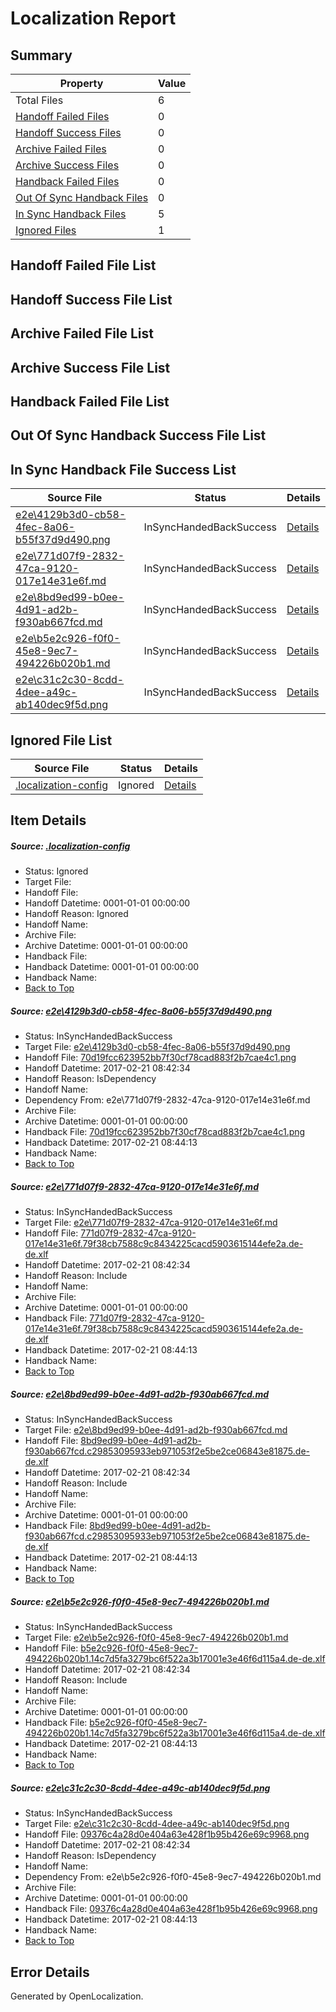 # <a name='report-top'></a> Localization Report

## Summary
 Property | Value 
 -------- | ----- 
 Total Files | 6
[ Handoff Failed Files ](#handoff-failed-list)| 0
[ Handoff Success Files ](#handoff-success-list)| 0
[ Archive Failed Files ](#archive-failed-list)| 0
[ Archive Success Files ](#archive-success-list)| 0
[ Handback Failed Files ](#handback-failed-list)| 0
[ Out Of Sync Handback Files ](#outofsync-handback-success-list)| 0
[ In Sync Handback Files ](#insync-handback-success-list)| 5
[ Ignored Files ](#ignored-list)| 1

## <a name='handoff-failed-list'></a> Handoff Failed File List

## <a name='handoff-success-list'></a> Handoff Success File List

## <a name='archive-failed-list'></a> Archive Failed File List

## <a name='archive-success-list'></a> Archive Success File List

## <a name='handback-failed-list'></a> Handback Failed File List

## <a name='outofsync-handback-success-list'></a> Out Of Sync Handback Success File List

## <a name='insync-handback-success-list'></a> In Sync Handback File Success List
 Source File | Status | Details 
 ----------- | ------ | ------- 
 [e2e\4129b3d0-cb58-4fec-8a06-b55f37d9d490.png](https://github.com/OpenLocalizationTestOrg/ol-test4/blob/a4e1f2b4a00cb78883384b8930b45492bd94818c/e2e/4129b3d0-cb58-4fec-8a06-b55f37d9d490.png) | InSyncHandedBackSuccess | [Details](#70d19fcc623952bb7f30cf78cad883f2b7cae4c11)
 [e2e\771d07f9-2832-47ca-9120-017e14e31e6f.md](https://github.com/OpenLocalizationTestOrg/ol-test4/blob/a4e1f2b4a00cb78883384b8930b45492bd94818c/e2e/771d07f9-2832-47ca-9120-017e14e31e6f.md) | InSyncHandedBackSuccess | [Details](#baddb52966f9264505495ea2a1ff1b46f710d7292)
 [e2e\8bd9ed99-b0ee-4d91-ad2b-f930ab667fcd.md](https://github.com/OpenLocalizationTestOrg/ol-test4/blob/a4e1f2b4a00cb78883384b8930b45492bd94818c/e2e/8bd9ed99-b0ee-4d91-ad2b-f930ab667fcd.md) | InSyncHandedBackSuccess | [Details](#30ea422a0e026165dd7c5ef7323dfd7268f2e5bf3)
 [e2e\b5e2c926-f0f0-45e8-9ec7-494226b020b1.md](https://github.com/OpenLocalizationTestOrg/ol-test4/blob/a4e1f2b4a00cb78883384b8930b45492bd94818c/e2e/b5e2c926-f0f0-45e8-9ec7-494226b020b1.md) | InSyncHandedBackSuccess | [Details](#20f0340c673f0d6718b49cc78ae93b65eb29b89c4)
 [e2e\c31c2c30-8cdd-4dee-a49c-ab140dec9f5d.png](https://github.com/OpenLocalizationTestOrg/ol-test4/blob/a4e1f2b4a00cb78883384b8930b45492bd94818c/e2e/c31c2c30-8cdd-4dee-a49c-ab140dec9f5d.png) | InSyncHandedBackSuccess | [Details](#09376c4a28d0e404a63e428f1b95b426e69c99685)

## <a name='ignored-list'></a> Ignored File List
 Source File | Status | Details 
 ----------- | ------ | ------- 
 [.localization-config](https://github.com/OpenLocalizationTestOrg/ol-test4/blob/a4e1f2b4a00cb78883384b8930b45492bd94818c/.localization-config) | Ignored | [Details](#cb0632cf59c1387fc1742bfb9fa3c47f87e2e5c90)

## Item Details
##### <a name='cb0632cf59c1387fc1742bfb9fa3c47f87e2e5c90'></a> Source: [.localization-config](https://github.com/OpenLocalizationTestOrg/ol-test4/blob/a4e1f2b4a00cb78883384b8930b45492bd94818c/.localization-config)
* Status: Ignored
* Target File: 
* Handoff File: 
* Handoff Datetime: 0001-01-01 00:00:00
* Handoff Reason: Ignored
* Handoff Name: 
* Archive File: 
* Archive Datetime: 0001-01-01 00:00:00
* Handback File: 
* Handback Datetime: 0001-01-01 00:00:00
* Handback Name: 
* [Back to Top](#report-top)

##### <a name='70d19fcc623952bb7f30cf78cad883f2b7cae4c11'></a> Source: [e2e\4129b3d0-cb58-4fec-8a06-b55f37d9d490.png](https://github.com/OpenLocalizationTestOrg/ol-test4/blob/a4e1f2b4a00cb78883384b8930b45492bd94818c/e2e/4129b3d0-cb58-4fec-8a06-b55f37d9d490.png)
* Status: InSyncHandedBackSuccess
* Target File: [e2e\4129b3d0-cb58-4fec-8a06-b55f37d9d490.png](https://github.com/OpenLocalizationTestOrg/ol-test4-dede/blob/891a0ae589b4cba97d26d17dbc074ce1595294d5/e2e/4129b3d0-cb58-4fec-8a06-b55f37d9d490.png)
* Handoff File: [70d19fcc623952bb7f30cf78cad883f2b7cae4c1.png](https://github.com/OpenLocalizationTestOrg/ol-test4-handoff/blob/de0037c528f9bb80c7a86ee201963a53c11d98fe/ol-handoff/OpenLocalizationTestOrg/ol-test4-dede/xinjiang/ht/70d19fcc623952bb7f30cf78cad883f2b7cae4c1.png)
* Handoff Datetime: 2017-02-21 08:42:34
* Handoff Reason: IsDependency
* Handoff Name: 
* Dependency From: e2e\771d07f9-2832-47ca-9120-017e14e31e6f.md
* Archive File: 
* Archive Datetime: 0001-01-01 00:00:00
* Handback File: [70d19fcc623952bb7f30cf78cad883f2b7cae4c1.png](https://github.com/OpenLocalizationTestOrg/ol-test4-handback/blob/76cd67ad23f8f1d9bcba7990dc777acb7a88e576/ol-handback/OpenLocalizationTestOrg/ol-test4-dede/xinjiang/ht/70d19fcc623952bb7f30cf78cad883f2b7cae4c1.png)
* Handback Datetime: 2017-02-21 08:44:13
* Handback Name: 
* [Back to Top](#report-top)

##### <a name='baddb52966f9264505495ea2a1ff1b46f710d7292'></a> Source: [e2e\771d07f9-2832-47ca-9120-017e14e31e6f.md](https://github.com/OpenLocalizationTestOrg/ol-test4/blob/a4e1f2b4a00cb78883384b8930b45492bd94818c/e2e/771d07f9-2832-47ca-9120-017e14e31e6f.md)
* Status: InSyncHandedBackSuccess
* Target File: [e2e\771d07f9-2832-47ca-9120-017e14e31e6f.md](https://github.com/OpenLocalizationTestOrg/ol-test4-dede/blob/891a0ae589b4cba97d26d17dbc074ce1595294d5/e2e/771d07f9-2832-47ca-9120-017e14e31e6f.md)
* Handoff File: [771d07f9-2832-47ca-9120-017e14e31e6f.79f38cb7588c9c8434225cacd5903615144efe2a.de-de.xlf](https://github.com/OpenLocalizationTestOrg/ol-test4-handoff/blob/de0037c528f9bb80c7a86ee201963a53c11d98fe/ol-handoff/OpenLocalizationTestOrg/ol-test4-dede/xinjiang/ht/771d07f9-2832-47ca-9120-017e14e31e6f.79f38cb7588c9c8434225cacd5903615144efe2a.de-de.xlf)
* Handoff Datetime: 2017-02-21 08:42:34
* Handoff Reason: Include
* Handoff Name: 
* Archive File: 
* Archive Datetime: 0001-01-01 00:00:00
* Handback File: [771d07f9-2832-47ca-9120-017e14e31e6f.79f38cb7588c9c8434225cacd5903615144efe2a.de-de.xlf](https://github.com/OpenLocalizationTestOrg/ol-test4-handback/blob/76cd67ad23f8f1d9bcba7990dc777acb7a88e576/ol-handback/OpenLocalizationTestOrg/ol-test4-dede/xinjiang/ht/771d07f9-2832-47ca-9120-017e14e31e6f.79f38cb7588c9c8434225cacd5903615144efe2a.de-de.xlf)
* Handback Datetime: 2017-02-21 08:44:13
* Handback Name: 
* [Back to Top](#report-top)

##### <a name='30ea422a0e026165dd7c5ef7323dfd7268f2e5bf3'></a> Source: [e2e\8bd9ed99-b0ee-4d91-ad2b-f930ab667fcd.md](https://github.com/OpenLocalizationTestOrg/ol-test4/blob/a4e1f2b4a00cb78883384b8930b45492bd94818c/e2e/8bd9ed99-b0ee-4d91-ad2b-f930ab667fcd.md)
* Status: InSyncHandedBackSuccess
* Target File: [e2e\8bd9ed99-b0ee-4d91-ad2b-f930ab667fcd.md](https://github.com/OpenLocalizationTestOrg/ol-test4-dede/blob/891a0ae589b4cba97d26d17dbc074ce1595294d5/e2e/8bd9ed99-b0ee-4d91-ad2b-f930ab667fcd.md)
* Handoff File: [8bd9ed99-b0ee-4d91-ad2b-f930ab667fcd.c29853095933eb971053f2e5be2ce06843e81875.de-de.xlf](https://github.com/OpenLocalizationTestOrg/ol-test4-handoff/blob/de0037c528f9bb80c7a86ee201963a53c11d98fe/ol-handoff/OpenLocalizationTestOrg/ol-test4-dede/xinjiang/ht/8bd9ed99-b0ee-4d91-ad2b-f930ab667fcd.c29853095933eb971053f2e5be2ce06843e81875.de-de.xlf)
* Handoff Datetime: 2017-02-21 08:42:34
* Handoff Reason: Include
* Handoff Name: 
* Archive File: 
* Archive Datetime: 0001-01-01 00:00:00
* Handback File: [8bd9ed99-b0ee-4d91-ad2b-f930ab667fcd.c29853095933eb971053f2e5be2ce06843e81875.de-de.xlf](https://github.com/OpenLocalizationTestOrg/ol-test4-handback/blob/76cd67ad23f8f1d9bcba7990dc777acb7a88e576/ol-handback/OpenLocalizationTestOrg/ol-test4-dede/xinjiang/ht/8bd9ed99-b0ee-4d91-ad2b-f930ab667fcd.c29853095933eb971053f2e5be2ce06843e81875.de-de.xlf)
* Handback Datetime: 2017-02-21 08:44:13
* Handback Name: 
* [Back to Top](#report-top)

##### <a name='20f0340c673f0d6718b49cc78ae93b65eb29b89c4'></a> Source: [e2e\b5e2c926-f0f0-45e8-9ec7-494226b020b1.md](https://github.com/OpenLocalizationTestOrg/ol-test4/blob/a4e1f2b4a00cb78883384b8930b45492bd94818c/e2e/b5e2c926-f0f0-45e8-9ec7-494226b020b1.md)
* Status: InSyncHandedBackSuccess
* Target File: [e2e\b5e2c926-f0f0-45e8-9ec7-494226b020b1.md](https://github.com/OpenLocalizationTestOrg/ol-test4-dede/blob/891a0ae589b4cba97d26d17dbc074ce1595294d5/e2e/b5e2c926-f0f0-45e8-9ec7-494226b020b1.md)
* Handoff File: [b5e2c926-f0f0-45e8-9ec7-494226b020b1.14c7d5fa3279bc6f522a3b17001e3e46f6d115a4.de-de.xlf](https://github.com/OpenLocalizationTestOrg/ol-test4-handoff/blob/de0037c528f9bb80c7a86ee201963a53c11d98fe/ol-handoff/OpenLocalizationTestOrg/ol-test4-dede/xinjiang/ht/b5e2c926-f0f0-45e8-9ec7-494226b020b1.14c7d5fa3279bc6f522a3b17001e3e46f6d115a4.de-de.xlf)
* Handoff Datetime: 2017-02-21 08:42:34
* Handoff Reason: Include
* Handoff Name: 
* Archive File: 
* Archive Datetime: 0001-01-01 00:00:00
* Handback File: [b5e2c926-f0f0-45e8-9ec7-494226b020b1.14c7d5fa3279bc6f522a3b17001e3e46f6d115a4.de-de.xlf](https://github.com/OpenLocalizationTestOrg/ol-test4-handback/blob/76cd67ad23f8f1d9bcba7990dc777acb7a88e576/ol-handback/OpenLocalizationTestOrg/ol-test4-dede/xinjiang/ht/b5e2c926-f0f0-45e8-9ec7-494226b020b1.14c7d5fa3279bc6f522a3b17001e3e46f6d115a4.de-de.xlf)
* Handback Datetime: 2017-02-21 08:44:13
* Handback Name: 
* [Back to Top](#report-top)

##### <a name='09376c4a28d0e404a63e428f1b95b426e69c99685'></a> Source: [e2e\c31c2c30-8cdd-4dee-a49c-ab140dec9f5d.png](https://github.com/OpenLocalizationTestOrg/ol-test4/blob/a4e1f2b4a00cb78883384b8930b45492bd94818c/e2e/c31c2c30-8cdd-4dee-a49c-ab140dec9f5d.png)
* Status: InSyncHandedBackSuccess
* Target File: [e2e\c31c2c30-8cdd-4dee-a49c-ab140dec9f5d.png](https://github.com/OpenLocalizationTestOrg/ol-test4-dede/blob/891a0ae589b4cba97d26d17dbc074ce1595294d5/e2e/c31c2c30-8cdd-4dee-a49c-ab140dec9f5d.png)
* Handoff File: [09376c4a28d0e404a63e428f1b95b426e69c9968.png](https://github.com/OpenLocalizationTestOrg/ol-test4-handoff/blob/de0037c528f9bb80c7a86ee201963a53c11d98fe/ol-handoff/OpenLocalizationTestOrg/ol-test4-dede/xinjiang/ht/09376c4a28d0e404a63e428f1b95b426e69c9968.png)
* Handoff Datetime: 2017-02-21 08:42:34
* Handoff Reason: IsDependency
* Handoff Name: 
* Dependency From: e2e\b5e2c926-f0f0-45e8-9ec7-494226b020b1.md
* Archive File: 
* Archive Datetime: 0001-01-01 00:00:00
* Handback File: [09376c4a28d0e404a63e428f1b95b426e69c9968.png](https://github.com/OpenLocalizationTestOrg/ol-test4-handback/blob/76cd67ad23f8f1d9bcba7990dc777acb7a88e576/ol-handback/OpenLocalizationTestOrg/ol-test4-dede/xinjiang/ht/09376c4a28d0e404a63e428f1b95b426e69c9968.png)
* Handback Datetime: 2017-02-21 08:44:13
* Handback Name: 
* [Back to Top](#report-top)


## Error Details

Generated by OpenLocalization.
